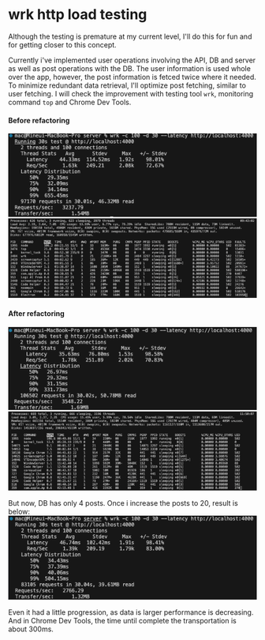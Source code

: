 # wrk http load testing
Although the testing is premature at my current level, I'll do this for fun and for getting closer to this concept.

Currently i've implemented user operations involving the API, DB and server as well as post operations with the DB.
The user information is used whole over the app, however, the post information is fetced twice where it needed.
To minimize redundant data retrieval, I'll optimize post fetching, similar to user fetching.
I will check the improvement with testing tool `wrk`, monitoring command `top` and Chrome Dev Tools.

#### Before refactoring
![load-test-before-refactoring](./images/load-test-before-refactoring.png)
![top-before-refactoring](./images/top-before-refactoring.png)


#### After refactoring
![load-test-after-refactoring](./images/load-test-after-refactoring.png)
![top-after-refactoring](./images/top-after-refactoring.png)

But now, DB has only 4 posts. Once i increase the posts to 20, result is below:
![load-test-when-db-larger](./images/load-test-when-db-larger.png)

Even it had a little progression, as data is larger performance is decreasing.
And in Chrome Dev Tools, the time until complete the transportation is about 300ms.
